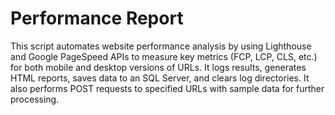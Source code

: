 # Performance Report
 This script automates website performance analysis by using Lighthouse and Google PageSpeed APIs to measure key metrics (FCP, LCP, CLS, etc.) for both mobile and desktop versions of URLs. It logs results, generates HTML reports, saves data to an SQL Server, and clears log directories. It also performs POST requests to specified URLs with sample data for further processing.
